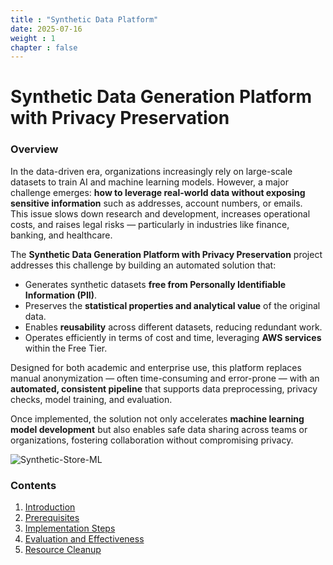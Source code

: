 ```yaml
---
title : "Synthetic Data Platform"
date: 2025-07-16
weight : 1 
chapter : false
---
```


# Synthetic Data Generation Platform with Privacy Preservation

### Overview

In the data-driven era, organizations increasingly rely on large-scale datasets to train AI and machine learning models. However, a major challenge emerges: **how to leverage real-world data without exposing sensitive information** such as addresses, account numbers, or emails.  
This issue slows down research and development, increases operational costs, and raises legal risks — particularly in industries like finance, banking, and healthcare.

The **Synthetic Data Generation Platform with Privacy Preservation** project addresses this challenge by building an automated solution that:
- Generates synthetic datasets **free from Personally Identifiable Information (PII)**.
- Preserves the **statistical properties and analytical value** of the original data.
- Enables **reusability** across different datasets, reducing redundant work.
- Operates efficiently in terms of cost and time, leveraging **AWS services** within the Free Tier.

Designed for both academic and enterprise use, this platform replaces manual anonymization — often time-consuming and error-prone — with an **automated, consistent pipeline** that supports data preprocessing, privacy checks, model training, and evaluation.  

Once implemented, the solution not only accelerates **machine learning model development** but also enables safe data sharing across teams or organizations, fostering collaboration without compromising privacy.


![Synthetic-Store-ML](/images/dataflow.jpg)

### Contents

 1. [Introduction](1-introduce/)
 2. [Prerequisites](2-Prerequiste/)
 3. [Implementation Steps](3-Implementation_steps/)
 4. [Evaluation and Effectiveness](4-Evaluation_Effectiveness/)
 5. [Resource Cleanup](5-cleanup/)
